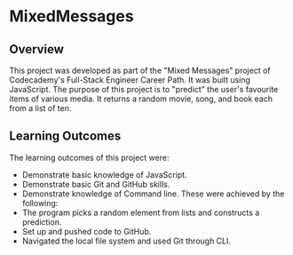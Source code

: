 # MixedMessages
## Overview
This project was developed as part of the "Mixed Messages" project of Codecademy's Full-Stack Engineer Career Path. It was built using JavaScript. The purpose of this project is to "predict" the user's favourite items of various media. It returns a random movie, song, and book each from a list of ten.

## Learning Outcomes
The learning outcomes of this project were:
+ Demonstrate basic knowledge of JavaScript.
+ Demonstrate basic Git and GitHub skills.
+ Demonstrate knowledge of Command line.
These were achieved by the following:
+ The program picks a random element from lists and constructs a prediction.
+ Set up and pushed code to GitHub.
+ Navigated the local file system and used Git through CLI.